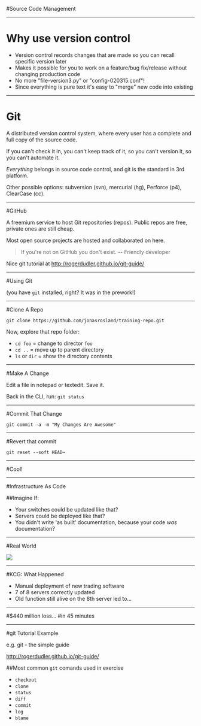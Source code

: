 #Source Code Management

---

# Why use version control

 - Version control records changes that are made so you can recall specific version later
 - Makes it possible for you to work on a feature/bug fix/release without changing production code
 - No more "file-version3.py" or "config-020315.conf"!
 - Since everything is pure text it's easy to "merge" new code into existing

---

# Git

A distributed version control system, where every user has a complete and full copy of the source code.  

If you can't check it in, you can't keep track of it, so you can't version it, so you can't automate it.

*Everything* belongs in source code control, and git is the standard in 3rd platform.

Other possible options: subversion (svn), mercurial (hg), Perforce (p4), ClearCase (cc).

---

#GitHub

A freemium service to host Git repositories (repos). Public repos are free, private ones are still cheap.

Most open source projects are hosted and collaborated on here.

> If you're not on GitHub you don't exist.
-- Friendly developer


Nice git tutorial at http://rogerdudler.github.io/git-guide/

---

#Using Git

(you have `git` installed, right?  It was in the prework!)

---

#Clone A Repo

`git clone https://github.com/jonasrosland/training-repo.git`

Now, explore that repo folder:

* `cd foo` = change to director `foo`
* `cd ..` = move up to parent directory
* `ls` or `dir` = show the directory contents

---

#Make A Change

Edit a file in notepad or textedit. Save it.

Back in the CLI, run: `git status`

---

#Commit That Change

`git commit -a -m "My Changes Are Awesome"`

---

#Revert that commit

`git reset --soft HEAD~`

---

#Cool!

---

#Infrastructure As Code

##Imagine If:
* Your switches could be updated like that?
* Servers could be deployed like that?
* You didn't write 'as built' documentation, because your code *was* documentation?

---

#Real World

![](https://infocus.emc.com/wp-content/uploads/2012/08/KCG.jpg)

---

#KCG: What Happened

* Manual deployment of new trading software
* 7 of 8 servers correctly updated
* Old function still alive on the 8th server led to…

---

#$440 million loss...
#in 45 minutes

---

#git Tutorial Example

e.g. git - the simple guide

http://rogerdudler.github.io/git-guide/

##Most common `git` comands used in exercise

* `checkout`
* `clone`
* `status`
* `diff`
* `commit`
* `log`
* `blame`
